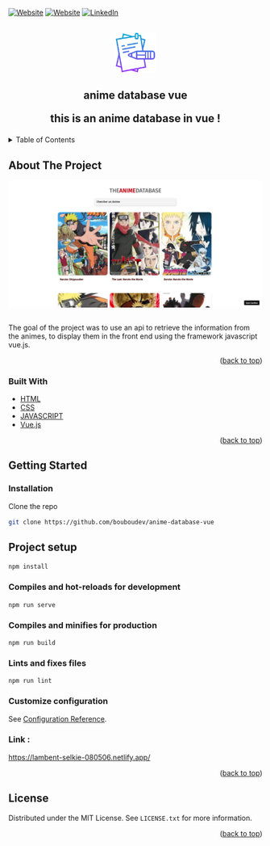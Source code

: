 <div id="top"></div>

[![Website](https://img.shields.io/badge/My%20Website%20-bouzidkrita.com-&?style=for-the-badge&logo=google&color=black)](https://bouzidkrita.com)
[![Website](https://img.shields.io/badge/Follow%20%40BOUBOUDEV--&?style=for-the-badge&logo=codepen)](https://codepen.io/bouboudev)
[![LinkedIn](https://img.shields.io/twitter/url?color=blue&label=Follow%20%40bouzidkrita&logo=linkedin&logoColor=blue&style=for-the-badge&url=https%3A%2F%2Fwww.linkedin.com%2Fin%2Fbouzidkrita%2F)](https://www.linkedin.com/in/bouzidkrita/)




<!-- PROJECT LOGO -->
<br />
<div align="center">
    <img src="images/logo.png" alt="Logo" width="80" height="80">
  <h2 align="center">anime database vue</h>

  <p align="center">
   this is an anime database in vue !
    <br />
   
  </p>
</div>

<!-- TABLE OF CONTENTS -->
<details>
  <summary>Table of Contents</summary>
  <ol>
    <li>
      <a href="#about-the-project">About The Project</a>
      <ul>
        <li><a href="#built-with">Built With</a></li>
      </ul>
    </li>
    <li>
      <a href="#getting-started">Getting Started</a>
      <ul>
        <li><a href="#installation">Installation</a></li>
      </ul>
    </li>
    <li><a href="#license">License</a></li>

  </ol>
</details>



<!-- ABOUT THE PROJECT -->
## About The Project

<img alt="Night Coding" width="800px" src="images/screenshot.png" align="center"/>
<br />
<br />

The goal of the project was to use an api to retrieve the information from the animes, to display them in the front end using the framework javascript vue.js.



<p align="right">(<a href="#top">back to top</a>)</p>



### Built With


* [HTML](https://developer.mozilla.org/en-US/docs/Web/HTML)
* [CSS](https://developer.mozilla.org/en-US/docs/Web/CSS)
* [JAVASCRIPT](https://developer.mozilla.org/en-US/docs/Web/JavaScript)
* [Vue.js](https://vuejs.org)



<p align="right">(<a href="#top">back to top</a>)</p>



<!-- GETTING STARTED -->
## Getting Started

### Installation

Clone the repo
   ```sh
   git clone https://github.com/bouboudev/anime-database-vue
   ```
## Project setup
```
npm install
```

### Compiles and hot-reloads for development
```
npm run serve
```

### Compiles and minifies for production
```
npm run build
```

### Lints and fixes files
```
npm run lint
```

### Customize configuration
See [Configuration Reference](https://cli.vuejs.org/config/).

### Link :
https://lambent-selkie-080506.netlify.app/


<p align="right">(<a href="#top">back to top</a>)</p>




<!-- LICENSE -->
## License

Distributed under the MIT License. See `LICENSE.txt` for more information.

<p align="right">(<a href="#top">back to top</a>)</p>




